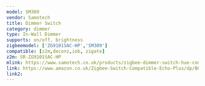 ```yaml
---
model: SM309
vendor: Samotech
title: Dimmer Switch
category: dimmer
type: In-Wall Dimmer
supports: on/off, brightness
zigbeemodel: ['ZG9101SAC-HP','SM309']
compatible: [z2m,deconz,iob, zigate]
z2m: SR-ZG9101SAC-HP
mlink: https://www.samotech.co.uk/products/zigbee-dimmer-switch-hue-compatible-echo-plus/
link: https://www.amazon.co.uk/Zigbee-Switch-Compatible-Echo-Plus/dp/B07XPJ22W3?th=1
link2: 
---
```

